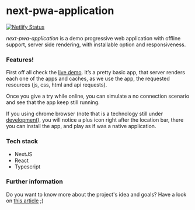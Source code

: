 # next-pwa-application

[![Netlify Status](https://api.netlify.com/api/v1/badges/f6fdb900-1854-499d-9506-d57e37ac4f09/deploy-status)](https://app.netlify.com/sites/cocky-raman-3845d9/deploys)

*next-pwa-application* is a demo progressive web application with offline support, server side rendering, with installable option and responsiveness.

### Features!
First off all check the [live demo](https://cocky-raman-3845d9.netlify.com/). It’s a pretty basic app, that server renders each one of the apps and caches, as we use the app, the requested resources (js, css, html and api requests).

Once you give a try while online, you can simulate a no connection scenario and see that the app keep still running.

If you using chrome browser (note that is a technology still under [development](https://developer.mozilla.org/en-US/docs/Web/Progressive_web_apps)), you will notice a plus icon right after the location bar, there you can install the app, and play as if was a native application.

### Tech stack
- NextJS
- React
- Typescript

### Further information
Do you want to know more about the project's idea and goals? Have a look on [this article](https://dev.to/vanderleisilva/nextjs-progressive-web-app-4mkk) ;)